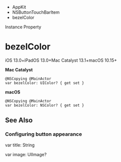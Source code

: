 

- AppKit
- NSButtonTouchBarItem
-  bezelColor 

Instance Property

# bezelColor

iOS 13.0+iPadOS 13.0+Mac Catalyst 13.1+macOS 10.15+

**Mac Catalyst**

``` source
@NSCopying @MainActor
var bezelColor: UIColor? { get set }
```

**macOS**

``` source
@NSCopying @MainActor
var bezelColor: NSColor? { get set }
```

## See Also

### Configuring button appearance

var title: String

var image: UIImage?


